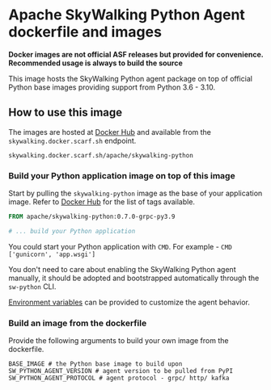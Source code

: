 # Apache SkyWalking Python Agent dockerfile and images

**Docker images are not official ASF releases but provided for convenience. Recommended usage is always to build the
source**

This image hosts the SkyWalking Python agent package on top of official Python base images providing support from 
Python 3.6 - 3.10.

## How to use this image

The images are hosted at [Docker Hub](https://hub.docker.com/r/apache/skywalking-python) and available from the `skywalking.docker.scarf.sh` endpoint.

`skywalking.docker.scarf.sh/apache/skywalking-python`

### Build your Python application image on top of this image

Start by pulling the `skywalking-python` image as the base of your application image.
Refer to [Docker Hub](https://hub.docker.com/r/apache/skywalking-python) for the list of tags available.

```dockerfile
FROM apache/skywalking-python:0.7.0-grpc-py3.9

# ... build your Python application
```

You could start your Python application with `CMD`. For example - `CMD ['gunicorn', 'app.wsgi']` 

You don't need to care about enabling the SkyWalking Python agent manually, 
it should be adopted and bootstrapped automatically through the `sw-python` CLI.

[Environment variables](EnvVars.md) can be provided to customize the agent behavior.

### Build an image from the dockerfile 

Provide the following arguments to build your own image from the dockerfile.

```text
BASE_IMAGE # the Python base image to build upon
SW_PYTHON_AGENT_VERSION # agent version to be pulled from PyPI
SW_PYTHON_AGENT_PROTOCOL # agent protocol - grpc/ http/ kafka
```
